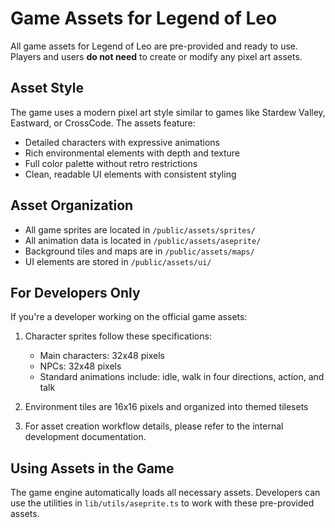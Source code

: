 # Game Assets for Legend of Leo

All game assets for Legend of Leo are pre-provided and ready to use. Players and users **do not need** to create or modify any pixel art assets.

## Asset Style

The game uses a modern pixel art style similar to games like Stardew Valley, Eastward, or CrossCode. The assets feature:

- Detailed characters with expressive animations
- Rich environmental elements with depth and texture
- Full color palette without retro restrictions
- Clean, readable UI elements with consistent styling

## Asset Organization

- All game sprites are located in `/public/assets/sprites/`
- All animation data is located in `/public/assets/aseprite/`
- Background tiles and maps are in `/public/assets/maps/`
- UI elements are stored in `/public/assets/ui/`

## For Developers Only

If you're a developer working on the official game assets:

1. Character sprites follow these specifications:

   - Main characters: 32x48 pixels
   - NPCs: 32x48 pixels
   - Standard animations include: idle, walk in four directions, action, and talk

2. Environment tiles are 16x16 pixels and organized into themed tilesets

3. For asset creation workflow details, please refer to the internal development documentation.

## Using Assets in the Game

The game engine automatically loads all necessary assets. Developers can use the utilities in `lib/utils/aseprite.ts` to work with these pre-provided assets.

